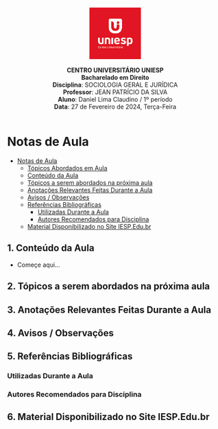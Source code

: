 
<div align="center">

<p align="center"><img height="120" src="../../../figuras/LOGO_UNIESP.png"> </p>

<p align="center"><b>CENTRO UNIVERSITÁRIO UNIESP</b><br>
<b>Bacharelado em Direito</b><br>
<b>Disciplina</b>: SOCIOLOGIA GERAL E JURÍDICA<br>
<b>Professor</b>: JEAN PATRÍCIO DA SILVA<br>
<b>Aluno</b>: Daniel Lima Claudino / 1º período<br>
<b>Data</b>: 27 de Fevereiro de 2024, Terça-Feira<br><br>
 </p>
</div>

# Notas de Aula

<!-- TOC -->

- [Notas de Aula](#notas-de-aula)
  - [Tópicos Abordados em Aula](#t%C3%B3picos-abordados-em-aula)
  - [Conteúdo da Aula](#conte%C3%BAdo-da-aula)
  - [Tópicos a serem abordados na próxima aula](#t%C3%B3picos-a-serem-abordados-na-pr%C3%B3xima-aula)
  - [Anotações Relevantes Feitas Durante a Aula](#anota%C3%A7%C3%B5es-relevantes-feitas-durante-a-aula)
  - [Avisos / Observações](#avisos--observa%C3%A7%C3%B5es)
  - [Referências Bibliográficas](#refer%C3%AAncias-bibliogr%C3%A1ficas)
    - [Utilizadas Durante a Aula](#utilizadas-durante-a-aula)
    - [Autores Recomendados para Disciplina](#autores-recomendados-para-disciplina)
  - [Material Disponibilizado no Site IESP.Edu.br](#material-disponibilizado-no-site-iespedubr)

<!-- /TOC -->

## 1. Conteúdo da Aula

- Começe aqui...

## 2. Tópicos a serem abordados na próxima aula

## 3. Anotações Relevantes Feitas Durante a Aula

## 4. Avisos / Observações

## 5. Referências Bibliográficas

### Utilizadas Durante a Aula

### Autores Recomendados para Disciplina

## 6. Material Disponibilizado no Site IESP.Edu.br
